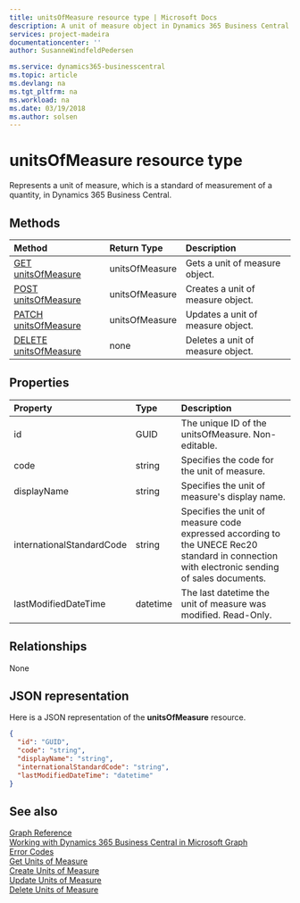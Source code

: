```yaml
---
title: unitsOfMeasure resource type | Microsoft Docs
description: A unit of measure object in Dynamics 365 Business Central.
services: project-madeira
documentationcenter: ''
author: SusanneWindfeldPedersen

ms.service: dynamics365-businesscentral
ms.topic: article
ms.devlang: na
ms.tgt_pltfrm: na
ms.workload: na
ms.date: 03/19/2018
ms.author: solsen
---
```


# unitsOfMeasure resource type
Represents a unit of measure, which is a standard of measurement of a quantity, in Dynamics 365 Business Central.

## Methods

| Method       | Return Type  |Description|
|:---------------|:--------|:----------|
|[GET unitsOfMeasure](../api/dynamics_unitsofmeasure_get.md)|unitsOfMeasure|Gets a unit of measure object.|
|[POST unitsOfMeasure](../api/dynamics_create_unitsofmeasure.md)|unitsOfMeasure|Creates a unit of measure object.|
|[PATCH unitsOfMeasure](../api/dynamics_unitsofmeasure_update.md)|unitsOfMeasure|Updates a unit of measure object.|
|[DELETE unitsOfMeasure](../api/dynamics_unitsofmeasure_delete.md)|none|Deletes a unit of measure object.|

## Properties
| Property	   | Type	|Description|
|:---------------|:--------|:----------|
|id|GUID|The unique ID of the unitsOfMeasure. Non-editable.|
|code|string|Specifies the code for the unit of measure.|
|displayName|string|Specifies the unit of measure's display name.|
|internationalStandardCode|string|Specifies the unit of measure code expressed according to the UNECE Rec20 standard in connection with electronic sending of sales documents.|
|lastModifiedDateTime|datetime|The last datetime the unit of measure was modified. Read-Only.|  


## Relationships
None

## JSON representation

Here is a JSON representation of the **unitsOfMeasure** resource.

```json
{
  "id": "GUID",
  "code": "string",
  "displayName": "string",
  "internationalStandardCode": "string",
  "lastModifiedDateTime": "datetime"
}

```

## See also
[Graph Reference](../api/dynamics_graph_reference.md)  
[Working with Dynamics 365 Business Central in Microsoft Graph](../resources/dynamics_overview.md)  
[Error Codes](../dynamics_error_codes.md)  
[Get Units of Measure](../api/dynamics_unitsofmeasure_get.md)  
[Create Units of Measure](../api/dynamics_create_unitsofmeasure.md)  
[Update Units of Measure](../api/dynamics_unitsofmeasure_update.md)  
[Delete Units of Measure](../api/dynamics_unitsofmeasure_delete.md)  